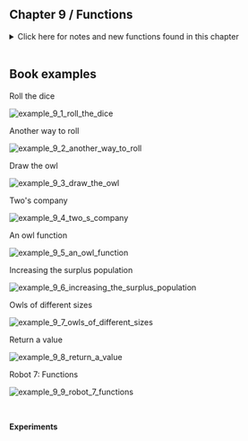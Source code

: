 
## Chapter 9 / Functions


<details>
<summary markdown="span">Click here for notes and new functions found in this chapter</summary>

- This chapter shows how to write new functions to extend the capabilities of Processing beyond its built-in features.
- Focus on the higher-level goal (such as drawing a tree), and not the details of the implementation (the line() commands that define the tree shape). Once a function is defined, the code inside the function need not be repeated again.
- Parameters are an important part of functions, because they provide flexibility. For instance, the parameters to the line() function make it pos- sible to draw a line from any pixel on screen to any other pixel. Without the parameters, the function would be able to draw a line only from one fixed point to another.
- Each parameter is a variable that gets created each time the function runs. Each value is passed into the function and then wherever the variable name appears within the function, it’s replaced with the incoming value.
- It’s possible to keep adding more and more parameters to the function to change different aspects of how the owl is drawn. Values could be passed in to change the owl’s color, rotation, scale, or the diameter of its eyes.
- Return values: Functions can make a calculation and then return a value to the main program. A function that returns a value is also frequently used as a parameter to another function. To make a function that returns a value, specify the data to be passed back with the keyword return.

</details>


<br/>

## Book examples



Roll the dice

![example_9_1_roll_the_dice]()

Another way to roll

![example_9_2_another_way_to_roll]()

Draw the owl

![example_9_3_draw_the_owl]()

Two's company

![example_9_4_two_s_company]()

An owl function

![example_9_5_an_owl_function]()

Increasing the surplus population

![example_9_6_increasing_the_surplus_population]()

Owls of different sizes

![example_9_7_owls_of_different_sizes]()

Return a value

![example_9_8_return_a_value]()

Robot 7: Functions

![example_9_9_robot_7_functions]()


<br/>

**Experiments**

<br/>